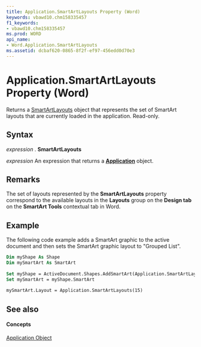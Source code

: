 ```yaml
---
title: Application.SmartArtLayouts Property (Word)
keywords: vbawd10.chm158335457
f1_keywords:
- vbawd10.chm158335457
ms.prod: WORD
api_name:
- Word.Application.SmartArtLayouts
ms.assetid: dcbaf620-0865-8f2f-ef97-456edd0d70e3
---
```



# Application.SmartArtLayouts Property (Word)

Returns a [SmartArtLayouts](http://msdn.microsoft.com/library/smartartlayouts-object-office%28Office.15%29.aspx) object that represents the set of SmartArt layouts that are currently loaded in the application. Read-only.


## Syntax

 _expression_ . **SmartArtLayouts**

 _expression_ An expression that returns a **[Application](application-object-word.md)** object.


## Remarks

The set of layouts represented by the  **SmartArtLayouts** property correspond to the available layouts in the **Layouts** group on the **Design tab** on the **SmartArt Tools** contextual tab in Word.


## Example

The following code example adds a SmartArt graphic to the active document and then sets the SmartArt graphic layout to "Grouped List".


```vb
Dim myShape As Shape 
Dim mySmartArt As SmartArt 
 
Set myShape = ActiveDocument.Shapes.AddSmartArt(Application.SmartArtLayouts(1), 50, 50, 200, 200) 
Set mySmartArt = myShape.SmartArt 
 
mySmartArt.Layout = Application.SmartArtLayouts(15)
```


## See also


#### Concepts


[Application Object](application-object-word.md)

